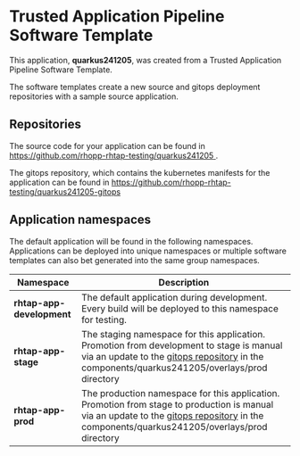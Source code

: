 # Trusted Application Pipeline Software Template

This application, **quarkus241205**, was created from a Trusted Application Pipeline Software Template.

The software templates create a new source and gitops deployment repositories with a sample source application. 

## Repositories

The source code for your application can be found in [https://github.com/rhopp-rhtap-testing/quarkus241205 ](https://github.com/rhopp-rhtap-testing/quarkus241205 ).
 
The gitops repository, which contains the kubernetes manifests for the application can be found in 
[https://github.com/rhopp-rhtap-testing/quarkus241205-gitops ](https://github.com/rhopp-rhtap-testing/quarkus241205-gitops ) 

## Application namespaces 

The default application will be found in the following namespaces. Applications can be deployed into unique namespaces or multiple software templates can also bet generated into the same group namespaces.  

|  Namespace   |  Description   |  
| -------- | -------- |   
| **rhtap-app-development** | The default application during development. Every build will be deployed to this namespace for testing. | 
| **rhtap-app-stage** | The staging namespace for this application. Promotion from development to stage is manual via an update to the [gitops repository](https://github.com/rhopp-rhtap-testing/quarkus241205-gitops ) in the components/quarkus241205/overlays/prod directory |  
| **rhtap-app-prod** | The production namespace for this application. Promotion from stage to production is manual via an update to the [gitops repository](https://github.com/rhopp-rhtap-testing/quarkus241205-gitops ) in the components/quarkus241205/overlays/prod directory | 